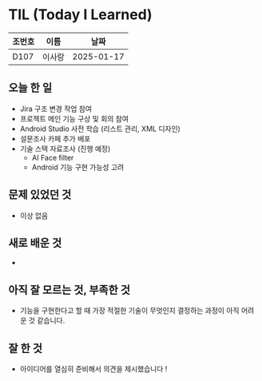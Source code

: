 # TIL (Today I Learned)

| 조번호 | 이름      | 날짜       |
| ------ | --------- | ---------- |
| D107     | 이사랑    | 2025-01-17 |

## 오늘 한 일
- Jira 구조 변경 작업 참여
- 프로젝트 메인 기능 구상 및 회의 참여
- Android Studio 사전 학습 (리스트 관리, XML 디자인)
- 설문조사 카페 추가 배포
- 기술 스택 자료조사 (진행 예정)
  - AI Face filter
  - Android 기능 구현 가능성 고려


## 문제 있었던 것
- 이상 없음

## 새로 배운 것
- 

## 아직 잘 모르는 것, 부족한 것
- 기능을 구현한다고 할 때 가장 적절한 기술이 무엇인지 결정하는 과정이 아직 어려운 것 같습니다.

## 잘 한 것
- 아이디어를 열심히 준비해서 의견을 제시했습니다 !